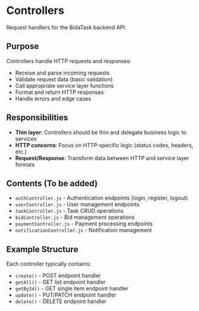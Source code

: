 # Controllers

Request handlers for the BidaTask backend API.

## Purpose
Controllers handle HTTP requests and responses:
- Receive and parse incoming requests
- Validate request data (basic validation)
- Call appropriate service layer functions
- Format and return HTTP responses
- Handle errors and edge cases

## Responsibilities
- **Thin layer**: Controllers should be thin and delegate business logic to services
- **HTTP concerns**: Focus on HTTP-specific logic (status codes, headers, etc.)
- **Request/Response**: Transform data between HTTP and service layer formats

## Contents (To be added)
- `authController.js` - Authentication endpoints (login, register, logout)
- `userController.js` - User management endpoints
- `taskController.js` - Task CRUD operations
- `bidController.js` - Bid management operations
- `paymentController.js` - Payment processing endpoints
- `notificationController.js` - Notification management

## Example Structure
Each controller typically contains:
- `create()` - POST endpoint handler
- `getAll()` - GET list endpoint handler
- `getById()` - GET single item endpoint handler
- `update()` - PUT/PATCH endpoint handler
- `delete()` - DELETE endpoint handler
